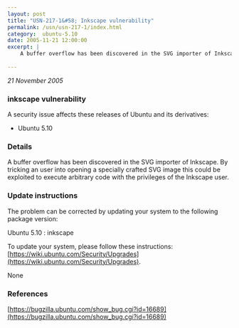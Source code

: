 ```yaml
---
layout: post
title: "USN-217-1&#58; Inkscape vulnerability"
permalink: /usn/usn-217-1/index.html
category:  ubuntu-5.10
date: 2005-11-21 12:00:00
excerpt: |
    A buffer overflow has been discovered in the SVG importer of Inkscape. By tricking an user into opening a specially crafted SVG image this could be exploited to execute arbitrary code with the privileges of the Inkscape user.
    
--- 
```

 
 

*21 November 2005*

### inkscape vulnerability

A security issue affects these releases of Ubuntu and its derivatives:

* Ubuntu 5.10

### Details

A buffer overflow has been discovered in the SVG importer of Inkscape. By tricking an user into opening a specially crafted SVG image this could be exploited to execute arbitrary code with the privileges of the Inkscape user.

### Update instructions

The problem can be corrected by updating your system to the following package version:

Ubuntu 5.10
 : inkscape 

To update your system, please follow these instructions: [https://wiki.ubuntu.com/Security/Upgrades](https://wiki.ubuntu.com/Security/Upgrades).

None

### References

 
 [https://bugzilla.ubuntu.com/show_bug.cgi?id=16689](https://bugzilla.ubuntu.com/show_bug.cgi?id=16689)
 

